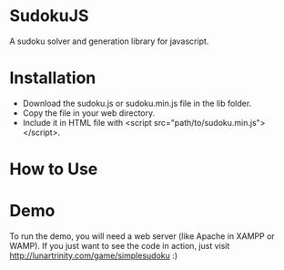 SudokuJS
========

A sudoku solver and generation library for javascript.

Installation
============
<ul>
<li>Download the sudoku.js or sudoku.min.js file in the lib folder.</li>
<li>Copy the file in your web directory.</li>
<li>Include it in HTML file with &lt;script src="path/to/sudoku.min.js"&gt;&lt;/script&gt;.</li>
</ul>

How to Use
==========

Demo
====
To run the demo, you will need a web server (like Apache in XAMPP or WAMP).
If you just want to see the code in action, just visit http://lunartrinity.com/game/simplesudoku :)
